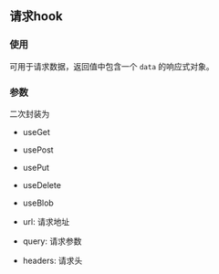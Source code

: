 ## 请求hook

### 使用

可用于请求数据，返回值中包含一个 `data` 的响应式对象。

### 参数

二次封装为

- useGet
- usePost
- usePut
- useDelete
- useBlob

- url: 请求地址
- query: 请求参数
- headers: 请求头
